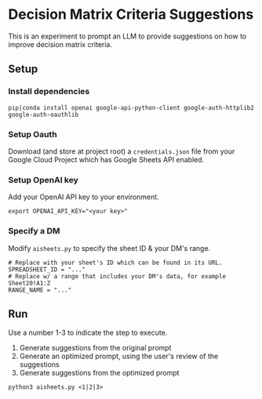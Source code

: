
# Decision Matrix Criteria Suggestions

This is an experiment to prompt an LLM to provide suggestions on how to improve decision matrix criteria.

## Setup

### Install dependencies

```
pip|conda install openai google-api-python-client google-auth-httplib2 google-auth-oauthlib
```

### Setup Oauth

Download (and store at project root) a `credentials.json` file from your Google Cloud Project which has Google Sheets
API enabled.

### Setup OpenAI key

Add your OpenAI API key to your environment.

```
export OPENAI_API_KEY="<your key>"
```

### Specify a DM

Modify `aisheets.py` to specify the sheet ID & your DM's range.

```
# Replace with your sheet's ID which can be found in its URL.
SPREADSHEET_ID = "..."
# Replace w/ a range that includes your DM's data, for example Sheet20!A1:Z
RANGE_NAME = "..."

```

## Run

Use a number 1-3 to indicate the step to execute.
1. Generate suggestions from the original prompt
2. Generate an optimized prompt, using the user's review of the suggestions
3. Generate suggestions from the optimized prompt

```
python3 aisheets.py <1|2|3>
```
